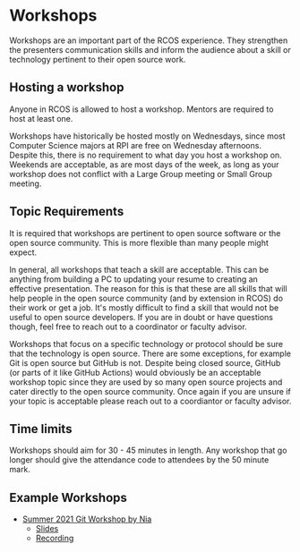 # Workshops

Workshops are an important part of the RCOS experience. They strengthen the presenters communication skills and inform the audience about a skill or technology
pertinent to their open source work.

## Hosting a workshop

Anyone in RCOS is allowed to host a workshop. Mentors are required to host at least one.

Workshops have historically be hosted mostly on Wednesdays, since most Computer Science majors at RPI are free on Wednesday afternoons. Despite this,
there is no requirement to what day you host a workshop on. Weekends are acceptable, as are most days of the week, as long as your workshop does not conflict
with a Large Group meeting or Small Group meeting.

## Topic Requirements

It is required that workshops are pertinent to open source software or the open source community. This is more flexible than many people might expect.

In general, all workshops that teach a skill are acceptable. This can be anything from building a PC to updating your resume to creating an effective presentation.
The reason for this is that these are all skills that will help people in the open source community (and by extension in RCOS) do their work or get a job. It's
mostly difficult to find a skill that would not be useful to open source developers. If you are in doubt or have questions though, feel free to reach out to a
coordinator or faculty advisor.

Workshops that focus on a specific technology or protocol should be sure that the technology is open source. There are some exceptions,
for example Git is open source but GitHub is not. Despite being closed source, GitHub (or parts of it like GitHub Actions) would obviously be an acceptable
workshop topic since they are used by so many open source projects and cater directly to the open source community. Once again if you are unsure if your topic is
acceptable please reach out to a coordiantor or faculty advisor.

## Time limits

Workshops should aim for 30 - 45 minutes in length. Any workshop that go longer should give the attendance code to attendees by the 50 minute mark.

## Example Workshops

- [Summer 2021 Git Workshop by Nia](https://rcos.io/meeting/44)
  - [Slides](https://docs.google.com/presentation/d/1lK63mnxNEVRjl_EXBtbSNX4y6DZ0Q05dOU-eqO_uFcw/edit?usp=sharing)
  - [Recording](https://youtu.be/KMNVnYXO908)
